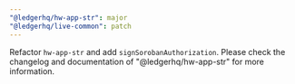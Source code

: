 ```yaml
---
"@ledgerhq/hw-app-str": major
"@ledgerhq/live-common": patch
---
```


Refactor `hw-app-str` and add `signSorobanAuthorization`. Please check the changelog and documentation of "@ledgerhq/hw-app-str" for more information.
